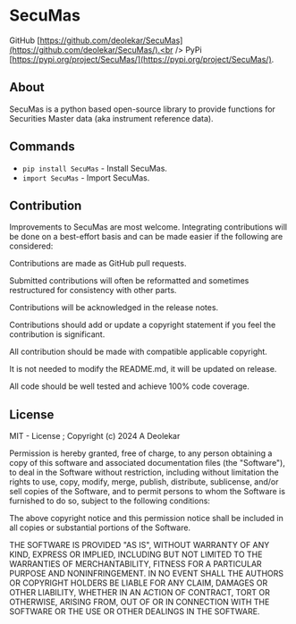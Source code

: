 # SecuMas

GitHub [https://github.com/deolekar/SecuMas](https://github.com/deolekar/SecuMas/).<br />
PyPi [https://pypi.org/project/SecuMas/](https://pypi.org/project/SecuMas/).

## About

SecuMas is a python based open-source library to provide functions for Securities Master data (aka instrument reference data).

## Commands

- `pip install SecuMas` - Install SecuMas.
- `import SecuMas` - Import SecuMas.

## Contribution

Improvements to SecuMas are most welcome. Integrating contributions will be done on a best-effort basis and can be made easier if the following are considered:

Contributions are made as GitHub pull requests.

Submitted contributions will often be reformatted and sometimes restructured for consistency with other parts.

Contributions will be acknowledged in the release notes.

Contributions should add or update a copyright statement if you feel the contribution is significant.

All contribution should be made with compatible applicable copyright.

It is not needed to modify the README.md, it will be updated on release.

All code should be well tested and achieve 100% code coverage.

## License

MIT - License ; Copyright (c) 2024 A Deolekar

Permission is hereby granted, free of charge, to any person obtaining a copy
of this software and associated documentation files (the "Software"), to deal
in the Software without restriction, including without limitation the rights
to use, copy, modify, merge, publish, distribute, sublicense, and/or sell
copies of the Software, and to permit persons to whom the Software is
furnished to do so, subject to the following conditions:

The above copyright notice and this permission notice shall be included in
all copies or substantial portions of the Software.

THE SOFTWARE IS PROVIDED "AS IS", WITHOUT WARRANTY OF ANY KIND, EXPRESS OR
IMPLIED, INCLUDING BUT NOT LIMITED TO THE WARRANTIES OF MERCHANTABILITY,
FITNESS FOR A PARTICULAR PURPOSE AND NONINFRINGEMENT. IN NO EVENT SHALL THE
AUTHORS OR COPYRIGHT HOLDERS BE LIABLE FOR ANY CLAIM, DAMAGES OR OTHER
LIABILITY, WHETHER IN AN ACTION OF CONTRACT, TORT OR OTHERWISE, ARISING FROM,
OUT OF OR IN CONNECTION WITH THE SOFTWARE OR THE USE OR OTHER DEALINGS IN
THE SOFTWARE.
